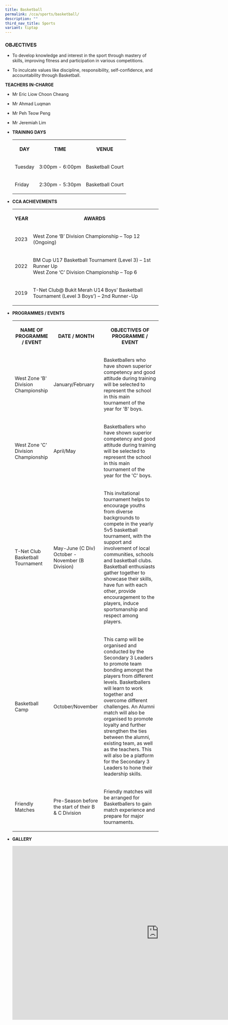 ```yaml
---
title: Basketball
permalink: /cca/sports/basketball/
description: ""
third_nav_title: Sports
variant: tiptap
---
```

<h3>OBJECTIVES</h3>
<ul>
<li>
<p>To develop knowledge and interest in the sport through mastery of skills,
improving fitness and participation in various competitions.&nbsp;</p>
</li>
<li>
<p>To inculcate values like discipline, responsibility, self-confidence,
and accountability through Basketball.</p>
</li>
</ul>
<p><strong>TEACHERS IN-CHARGE</strong>
</p>
<ul data-tight="true" class="tight">
<li>
<p>Mr Eric Liow Choon Cheang</p>
</li>
<li>
<p>Mr Ahmad Luqman</p>
</li>
<li>
<p>Mr Peh Teow Peng</p>
</li>
<li>
<p>Mr Jeremiah Lim</p>
</li>
</ul>
<p></p>
<ul>
<li>
<p><strong>TRAINING DAYS</strong>
</p>
<p></p>
<table>
<tbody>
<tr>
<th rowspan="1" colspan="1">
<p>DAY</p>
</th>
<th rowspan="1" colspan="1">
<p>TIME</p>
</th>
<th rowspan="1" colspan="1">
<p>VENUE</p>
</th>
</tr>
<tr>
<td rowspan="1" colspan="1">
<p>Tuesday</p>
</td>
<td rowspan="1" colspan="1">
<p>3:00pm - 6:00pm</p>
</td>
<td rowspan="1" colspan="1">
<p>Basketball Court</p>
</td>
</tr>
<tr>
<td rowspan="1" colspan="1">
<p>Friday</p>
</td>
<td rowspan="1" colspan="1">
<p>2:30pm - 5:30pm</p>
</td>
<td rowspan="1" colspan="1">
<p>Basketball Court</p>
</td>
</tr>
</tbody>
</table>
<p></p>
</li>
<li>
<p><strong>CCA ACHIEVEMENTS</strong>
</p>
<p></p>
<table>
<tbody>
<tr>
<th rowspan="1" colspan="1">
<p>YEAR</p>
</th>
<th rowspan="1" colspan="1">
<p>AWARDS</p>
</th>
</tr>
<tr>
<td rowspan="1" colspan="1">
<p>2023</p>
</td>
<td rowspan="1" colspan="1">
<p>West Zone ‘B’ Division Championship – Top 12 (Ongoing)
<br>
</p>
</td>
</tr>
<tr>
<td rowspan="1" colspan="1">
<p>2022</p>
</td>
<td rowspan="1" colspan="1">
<p>BM Cup U17 Basketball Tournament (Level 3) – 1st Runner Up
<br>West Zone ‘C’ Division Championship – Top 6
<br>
</p>
</td>
</tr>
<tr>
<td rowspan="1" colspan="1">
<p>2019</p>
</td>
<td rowspan="1" colspan="1">
<p>T-Net Club@ Bukit Merah U14 Boys’ Basketball Tournament (Level 3 Boys’)
– 2nd Runner-Up
<br>
</p>
</td>
</tr>
</tbody>
</table>
<p></p>
</li>
<li>
<p><strong>PROGRAMMES / EVENTS</strong>
</p>
<p></p>
<table>
<tbody>
<tr>
<th rowspan="1" colspan="1">
<p>NAME OF PROGRAMME / EVENT</p>
</th>
<th rowspan="1" colspan="1">
<p>DATE / MONTH</p>
</th>
<th rowspan="1" colspan="1">
<p>OBJECTIVES OF PROGRAMME / EVENT</p>
</th>
</tr>
<tr>
<td rowspan="1" colspan="1">
<p>West Zone 'B' Division Championship</p>
</td>
<td rowspan="1" colspan="1">
<p>January/February</p>
</td>
<td rowspan="1" colspan="1">
<p>Basketballers who have shown superior competency and good attitude during
training will be selected to represent the school in this main tournament
of the year for 'B' boys.</p>
</td>
</tr>
<tr>
<td rowspan="1" colspan="1">
<p>West Zone 'C' Division Championship</p>
</td>
<td rowspan="1" colspan="1">
<p>April/May</p>
</td>
<td rowspan="1" colspan="1">
<p>Basketballers who have shown superior competency and good attitude during
training will be selected to represent the school in this main tournament
of the year for the 'C' boys.</p>
</td>
</tr>
<tr>
<td rowspan="1" colspan="1">
<p>T-Net Club Basketball Tournament</p>
</td>
<td rowspan="1" colspan="1">
<p>May-June (C Div) October - November (B Division)</p>
</td>
<td rowspan="1" colspan="1">
<p>This invitational tournament helps to encourage youths from diverse backgrounds
to compete in the yearly 5v5 basketball tournament, with the support and
involvement of local communities, schools and basketball clubs. Basketball
enthusiasts gather together to showcase their skills, have fun with each
other, provide encouragement to the players, induce sportsmanship and respect
among players.</p>
</td>
</tr>
<tr>
<td rowspan="1" colspan="1">
<p>Basketball Camp</p>
</td>
<td rowspan="1" colspan="1">
<p>October/November</p>
</td>
<td rowspan="1" colspan="1">
<p>This camp will be organised and conducted by the Secondary 3 Leaders to
promote team bonding amongst the players from different levels. Basketballers
will learn to work together and overcome different challenges. An Alumni
match will also be organised to promote loyalty and further strengthen
the ties between the alumni, existing team, as well as the teachers. This
will also be a platform for the Secondary 3 Leaders to hone their leadership
skills.</p>
</td>
</tr>
<tr>
<td rowspan="1" colspan="1">
<p>Friendly Matches</p>
</td>
<td rowspan="1" colspan="1">
<p>Pre-Season before the start of their B &amp; C Division</p>
</td>
<td rowspan="1" colspan="1">
<p>Friendly matches will be arranged for Basketballers to gain match experience
and prepare for major tournaments.</p>
</td>
</tr>
</tbody>
</table>
</li>
<li>
<p><strong>GALLERY</strong>
</p>
<p></p>
<div class="iframe-wrapper">
<iframe height="569" width="960" allowfullscreen="true" frameborder="0" src="https://docs.google.com/presentation/d/e/2PACX-1vSyz56MI6chz24C1OvB_bMVEOHaSUsYDngAbJGSvoxv0zM9-td7RhaIpPfytr7rodsEmM38ceAFsKo5/embed?start=true&amp;loop=true&amp;delayms=3000"></iframe>
</div>
<p></p>
</li>
</ul>
<p></p>